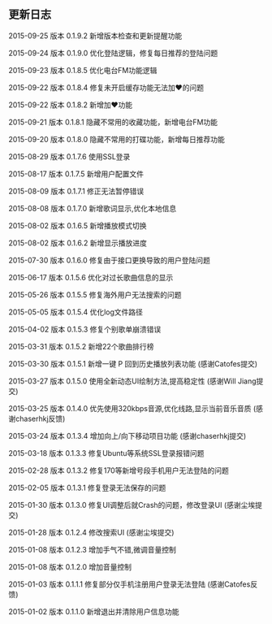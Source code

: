 ## 更新日志

2015-09-25 版本 0.1.9.2    新增版本检查和更新提醒功能

2015-09-24 版本 0.1.9.0    优化登陆逻辑，修复每日推荐的登陆问题

2015-09-23 版本 0.1.8.5    优化电台FM功能逻辑

2015-09-22 版本 0.1.8.4    修复未开启缓存功能无法加❤的问题

2015-09-22 版本 0.1.8.2    新增加❤功能

2015-09-21 版本 0.1.8.1    隐藏不常用的收藏功能，新增电台FM功能

2015-09-20 版本 0.1.8.0    隐藏不常用的打碟功能，新增每日推荐功能

2015-08-29 版本 0.1.7.6    使用SSL登录

2015-08-17 版本 0.1.7.5    新增用户配置文件

2015-08-09 版本 0.1.7.1    修正无法暂停错误

2015-08-08 版本 0.1.7.0    新增歌词显示,优化本地信息

2015-08-02 版本 0.1.6.5    新增播放模式切换

2015-08-02 版本 0.1.6.2    新增显示播放进度

2015-07-30 版本 0.1.6.0    修复由于接口更换导致的用户登陆问题

2015-06-17 版本 0.1.5.6    优化对过长歌曲信息的显示

2015-05-26 版本 0.1.5.5    修复海外用户无法搜索的问题

2015-05-05 版本 0.1.5.4    优化log文件路径

2015-04-02 版本 0.1.5.3    修复个别歌单崩溃错误

2015-03-31 版本 0.1.5.2    新增22个歌曲排行榜

2015-03-30 版本 0.1.5.1    新增一键 P 回到历史播放列表功能 (感谢Catofes提交)

2015-03-27 版本 0.1.5.0    使用全新动态UI绘制方法,提高稳定性 (感谢Will Jiang提交)

2015-03-25 版本 0.1.4.0    优先使用320kbps音源,优化线路,显示当前音乐音质 (感谢chaserhkj反馈)

2015-03-24 版本 0.1.3.4    增加向上/向下移动项目功能 (感谢chaserhkj提交)

2015-03-18 版本 0.1.3.3    修复Ubuntu等系统SSL登录报错问题

2015-02-28 版本 0.1.3.2    修复170等新增号段手机用户无法登陆的问题

2015-02-05 版本 0.1.3.1    修复登录无法保存的问题

2015-01-30 版本 0.1.3.0    修复UI调整后就Crash的问题，修改登录UI (感谢尘埃提交)

2015-01-28 版本 0.1.2.4    修改搜索UI (感谢尘埃提交)

2015-01-08 版本 0.1.2.3    增加手气不错,微调音量控制

2015-01-08 版本 0.1.2.0    增加音量控制

2015-01-03 版本 0.1.1.1    修复部分仅手机注册用户登录无法登陆 (感谢Catofes反馈)

2015-01-02 版本 0.1.1.0    新增退出并清除用户信息功能